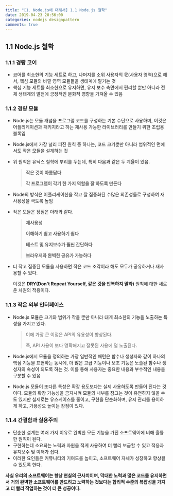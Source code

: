 ```yaml
---
title: "[1. Node.js에 대해서] 1.1 Node.js 철학"
date: 2019-04-23 20:56:00
categories: nodejs designpattern
comments: true
---
```


## 1.1 Node.js 철학

### 1.1.1 경량 코어

- 코어를 최소한의 기능 세트로 하고, 나머지를 소위 사용자의 몫(사용자 영역)으로 해서, 핵심 모듈의 바깥 영역 모듈들을 생태계에 맡기는 것
- 핵심 기능 세트를 최소한으로 유지하면, 유지 보수 측면에서 편리할 뿐만 아니라 전체 생태계의 발전에 긍정적인 문화적 영향을 가져올 수 있음

### 1.1.2 경량 모듈

- Node.js는 모듈 개념을 프로그램 코드를 구성하는 기본 수단으로 사용하며, 이것은 어플리케이션과 패키지라고 하는 재사용 가능한 라이브러리를 만들기 위한 조립용 블록임

- Node.js에서 가장 널리 퍼진 원칙 중 하나는, 코드 크기뿐만 아니라 범위적인 면에서도 작은 모듈을 설계하는 것

- 위 원칙은 유닉스 철학에 뿌리를 두는데, 특히 다음과 같은 두 계율이 있음.

  > **작은 것이 아름답다**
  >
  > **각 프로그램이 각기 한 가지 역할을 잘 하도록 만든다**

- Node의 방식은 어플리케이션을 작고 잘 집중화된 수많은 의존성들로 구성하여 재사용성을 극도록 높임

- 작은 모듈은 장점은 아래와 같다.

  > **재사용성**
  >
  > **이해하기 쉽고 사용하기 쉽다**
  >
  > **테스트 및 유지보수가 훨씬 간단하다**
  >
  > **브라우저와 완벽한 공유가 가능하다**

- 더 작고 집중된 모듈을 사용하면 작은 코드 조각이라 해도 모두가 공유하거나 재사용할 수 있다. 

  이것은 **DRY(Don't Repeat Yourself, 같은 것을 반복하지 말라)** 원칙에 대한 새로운 차원의 적용이다.

### 1.1.3 작은 외부 인터페이스

- Node.js 모듈은 크기와 범위가 작을 뿐만 아니라 대게 최소한의 기능을 노출하는 특성을 가지고 있다. 

  > 이에 가장 큰 이점은 API의 유용성이 향상된다.
  >
  > 즉, API 사용이 보다 명확해지고 잘못된 사용에 덜 노출된다.

  

- Node.js에서 모듈을 정의하는 가장 일반적인 패턴은 함수나 생성자와 같이 하나의 핵심 기능을 표현하는 동시에, 더 많은 고급 기능이나 보조 기능은 노출된 함수나 생성자의 속성이 되도록 하는 것. 이를 통해 사용자는 중요한 내용과 부수적인 내용을 구분할 수 있음

- Node.js 모듈이 또다른 특성은 확장 용도보다는 실제 사용하도록 만들어 진다는 것이다. 모듈의 확장 가능성을 금지시켜 모듈의 내부를 잠그는 것이 유연하지 않을 수도 있지만 실제로는 유스케이스를 줄이고, 구현을 단순화하며, 유지 관리를 용이하게 하고, 가용성으 높이는 장점이 있다.

### 1.1.4 간결함과 실용주의

- 단순한 설계는 여러 가지 이유로 완벽한 모든 기능을 가진 소프트웨어에 비해 훌륭한 원칙이 된다.
- 구현하는데 소요되는 노력과 자원을 적게 사용하여 더 빨리 보급할 수 있고 적응과 유지보수 및 이해가 쉽다.
- 이러한 요인들은 커뮤니티의 기여도를 높이고, 소프트웨어 자체가 성장하고 향상될 수 있도록 한다.

**사실 우리의 소프트웨어는 항상 현실의 근사치이며, 막대한 노력과 많은 코드를 유지하면서 거의 완벽한 소프트웨어를 만드려고 노력하는 것보다는 합리적 수준의 복잡성을 가지고 더 빨리 작업하는 것이 더 큰 성공이다.**